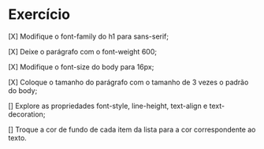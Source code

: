 # Exercício

[X] Modifique o font-family do h1 para sans-serif;

[X] Deixe o parágrafo com o font-weight 600;

[X] Modifique o font-size do body para 16px;

[X] Coloque o tamanho do parágrafo com o tamanho de 3 vezes o padrão do body;

[] Explore as propriedades font-style, line-height, text-align e text-decoration;

[] Troque a cor de fundo de cada item da lista para a cor correspondente ao texto.
